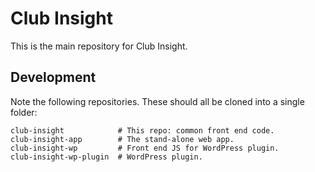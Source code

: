 # Club Insight

This is the main repository for Club Insight.

## Development

Note the following repositories. These should all be cloned into a single
folder:
```
club-insight            # This repo: common front end code.
club-insight-app        # The stand-alone web app.
club-insight-wp         # Front end JS for WordPress plugin.
club-insight-wp-plugin  # WordPress plugin.
```

